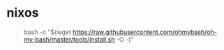 # nixos

> bash -c "$(wget https://raw.githubusercontent.com/ohmybash/oh-my-bash/master/tools/install.sh -O -)"
